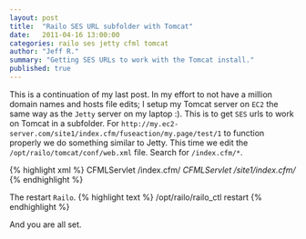 ```yaml
---
layout: post
title:  "Railo SES URL subfolder with Tomcat"
date:   2011-04-16 13:00:00
categories: railo ses jetty cfml tomcat
author: "Jeff R."
summary: "Getting SES URLs to work with the Tomcat install."
published: true
---
```


This is a continuation of my last post. In my effort to not have a million domain names and hosts file edits; I setup my Tomcat server on `EC2` the same way as the `Jetty` server on my laptop :).  This is to get `SES` urls to work  on Tomcat in a subfolder. For `http://my.ec2-server.com/site1/index.cfm/fuseaction/my.page/test/1` to function properly we do something similar to Jetty. This time we edit the `/opt/railo/tomcat/conf/web.xml` file.  Search for `/index.cfm/*`.

{% highlight  xml %}
<servlet-mapping>
<servlet-name>CFMLServlet</servlet-name>
<url-pattern>/index.cfm/*</url-pattern>
</servlet-mapping>
<servlet-mapping>
<servlet-name>CFMLServlet</servlet-name> 
<url-pattern>/site1/index.cfm/*</url-pattern> 
</servlet-mapping>
{% endhighlight %}

The restart `Railo`.
{% highlight  text %}
/opt/railo/railo_ctl restart
{% endhighlight %}

And you are all set.
